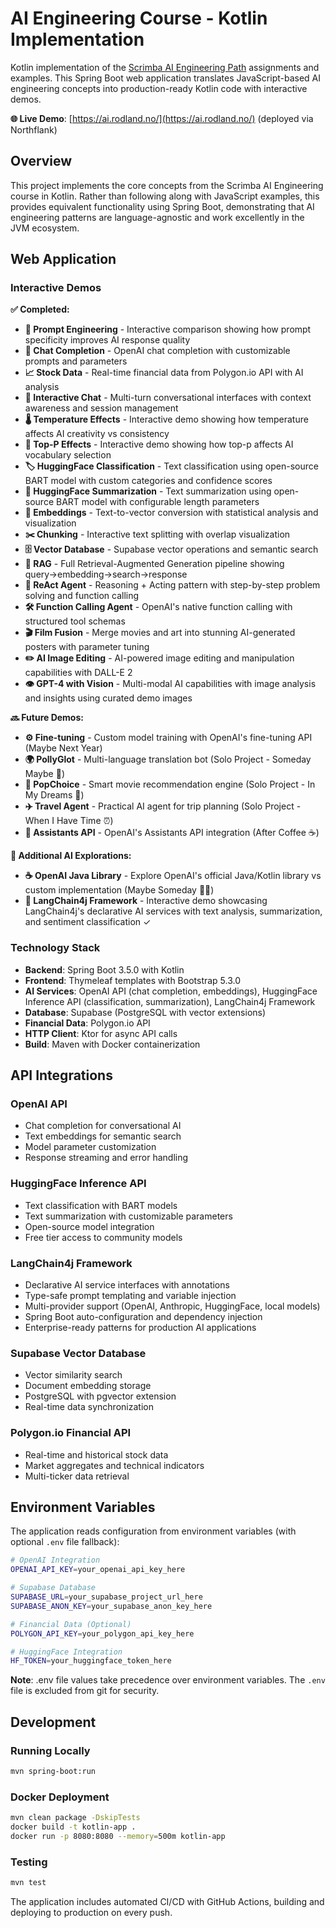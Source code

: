 # AI Engineering Course - Kotlin Implementation

Kotlin implementation of the [Scrimba AI Engineering Path](https://scrimba.com/the-ai-engineer-path-c02v) assignments and examples. This Spring Boot web application translates JavaScript-based AI engineering concepts into production-ready Kotlin code with interactive demos.

**🌐 Live Demo**: [https://ai.rodland.no/](https://ai.rodland.no/) (deployed via Northflank)

## Overview

This project implements the core concepts from the Scrimba AI Engineering course in Kotlin. Rather than following along with JavaScript examples, this provides equivalent functionality using Spring Boot, demonstrating that AI engineering patterns are language-agnostic and work excellently in the JVM ecosystem.

## Web Application

### Interactive Demos

**✅ Completed:**
- **📝 Prompt Engineering** - Interactive comparison showing how prompt specificity improves AI response quality
- **🤖 Chat Completion** - OpenAI chat completion with customizable prompts and parameters
- **📈 Stock Data** - Real-time financial data from Polygon.io API with AI analysis
- **💬 Interactive Chat** - Multi-turn conversational interfaces with context awareness and session management
- **🌡️ Temperature Effects** - Interactive demo showing how temperature affects AI creativity vs consistency  
- **🎯 Top-P Effects** - Interactive demo showing how top-p affects AI vocabulary selection
- **🏷️ HuggingFace Classification** - Text classification using open-source BART model with custom categories and confidence scores
- **📄 HuggingFace Summarization** - Text summarization using open-source BART model with configurable length parameters
- **🔢 Embeddings** - Text-to-vector conversion with statistical analysis and visualization  
- **✂️ Chunking** - Interactive text splitting with overlap visualization
- **🗄️ Vector Database** - Supabase vector operations and semantic search
- **🔗 RAG** - Full Retrieval-Augmented Generation pipeline showing query→embedding→search→response
- **🧠 ReAct Agent** - Reasoning + Acting pattern with step-by-step problem solving and function calling
- **🛠️ Function Calling Agent** - OpenAI's native function calling with structured tool schemas
- **🎬 Film Fusion** - Merge movies and art into stunning AI-generated posters with parameter tuning
- **✏️ AI Image Editing** - AI-powered image editing and manipulation capabilities with DALL-E 2
- **👁️ GPT-4 with Vision** - Multi-modal AI capabilities with image analysis and insights using curated demo images

**🔜 Future Demos:**
- **⚙️ Fine-tuning** - Custom model training with OpenAI's fine-tuning API (Maybe Next Year)
- **🌍 PollyGlot** - Multi-language translation bot (Solo Project - Someday Maybe 🌅)
- **🍿 PopChoice** - Smart movie recommendation engine (Solo Project - In My Dreams 💭)
- **✈️ Travel Agent** - Practical AI agent for trip planning (Solo Project - When I Have Time ⏰)
- **🎯 Assistants API** - OpenAI's Assistants API integration (After Coffee ☕)

**🚀 Additional AI Explorations:**
- **☕ OpenAI Java Library** - Explore OpenAI's official Java/Kotlin library vs custom implementation (Maybe Someday 🤷‍♂️)
- **🦜 LangChain4j Framework** - Interactive demo showcasing LangChain4j's declarative AI services with text analysis, summarization, and sentiment classification ✓

### Technology Stack
- **Backend**: Spring Boot 3.5.0 with Kotlin
- **Frontend**: Thymeleaf templates with Bootstrap 5.3.0
- **AI Services**: OpenAI API (chat completion, embeddings), HuggingFace Inference API (classification, summarization), LangChain4j Framework
- **Database**: Supabase (PostgreSQL with vector extensions)
- **Financial Data**: Polygon.io API
- **HTTP Client**: Ktor for async API calls
- **Build**: Maven with Docker containerization

## API Integrations

### OpenAI API
- Chat completion for conversational AI
- Text embeddings for semantic search
- Model parameter customization
- Response streaming and error handling

### HuggingFace Inference API
- Text classification with BART models
- Text summarization with customizable parameters
- Open-source model integration
- Free tier access to community models

### LangChain4j Framework
- Declarative AI service interfaces with annotations
- Type-safe prompt templating and variable injection
- Multi-provider support (OpenAI, Anthropic, HuggingFace, local models)
- Spring Boot auto-configuration and dependency injection
- Enterprise-ready patterns for production AI applications

### Supabase Vector Database
- Vector similarity search
- Document embedding storage
- PostgreSQL with pgvector extension
- Real-time data synchronization

### Polygon.io Financial API
- Real-time and historical stock data
- Market aggregates and technical indicators
- Multi-ticker data retrieval

## Environment Variables

The application reads configuration from environment variables (with optional `.env` file fallback):

```bash
# OpenAI Integration
OPENAI_API_KEY=your_openai_api_key_here

# Supabase Database
SUPABASE_URL=your_supabase_project_url_here
SUPABASE_ANON_KEY=your_supabase_anon_key_here

# Financial Data (Optional)
POLYGON_API_KEY=your_polygon_api_key_here

# HuggingFace Integration
HF_TOKEN=your_huggingface_token_here
```

**Note**: .env file values take precedence over environment variables. The `.env` file is excluded from git for security.

## Development

### Running Locally
```bash
mvn spring-boot:run
```

### Docker Deployment
```bash
mvn clean package -DskipTests
docker build -t kotlin-app .
docker run -p 8080:8080 --memory=500m kotlin-app
```

### Testing
```bash
mvn test
```

The application includes automated CI/CD with GitHub Actions, building and deploying to production on every push.